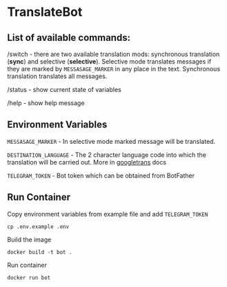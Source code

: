 # TranslateBot

## List of available commands:

/switch - there are two available translation mods: synchronous translation (**sync**) and selective (**selective**). Selective mode translates messages if they are marked by `MESSASAGE_MARKER` in any place in the text. Synchronous translation translates all messages.

/status - show current state of variables

/help - show help message

## Environment Variables
`MESSASAGE_MARKER` - In selective mode marked message will be translated.

`DESTINATION_LANGUAGE` - The 2 character language code into which the translation will be carried out. More in [googletrans](https://pypi.org/project/googletrans/) docs

`TELEGRAM_TOKEN` - Bot token which can be obtained from BotFather

## Run Container
Copy environment variables from example file and add `TELEGRAM_TOKEN`
```
cp .env.example .env
```

Build the image
```
docker build -t bot .
```
Run container
```
docker run bot
```

